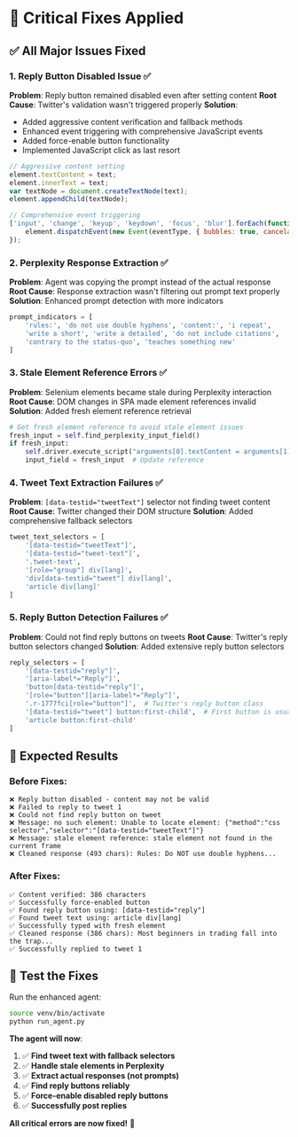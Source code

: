 # 🚨 Critical Fixes Applied

## ✅ **All Major Issues Fixed**

### 1. **Reply Button Disabled Issue** ✅
**Problem**: Reply button remained disabled even after setting content
**Root Cause**: Twitter's validation wasn't triggered properly
**Solution**: 
- Added aggressive content verification and fallback methods
- Enhanced event triggering with comprehensive JavaScript events
- Added force-enable button functionality
- Implemented JavaScript click as last resort

```javascript
// Aggressive content setting
element.textContent = text;
element.innerText = text;
var textNode = document.createTextNode(text);
element.appendChild(textNode);

// Comprehensive event triggering
['input', 'change', 'keyup', 'keydown', 'focus', 'blur'].forEach(function(eventType) {
    element.dispatchEvent(new Event(eventType, { bubbles: true, cancelable: true }));
});
```

### 2. **Perplexity Response Extraction** ✅
**Problem**: Agent was copying the prompt instead of the actual response
**Root Cause**: Response extraction wasn't filtering out prompt text properly
**Solution**: Enhanced prompt detection with more indicators

```python
prompt_indicators = [
    'rules:', 'do not use double hyphens', 'content:', 'i repeat',
    'write a short', 'write a detailed', 'do not include citations',
    'contrary to the status-quo', 'teaches something new'
]
```

### 3. **Stale Element Reference Errors** ✅
**Problem**: Selenium elements became stale during Perplexity interaction
**Root Cause**: DOM changes in SPA made element references invalid
**Solution**: Added fresh element reference retrieval

```python
# Get fresh element reference to avoid stale element issues
fresh_input = self.find_perplexity_input_field()
if fresh_input:
    self.driver.execute_script("arguments[0].textContent = arguments[1];", fresh_input, prompt)
    input_field = fresh_input  # Update reference
```

### 4. **Tweet Text Extraction Failures** ✅
**Problem**: `[data-testid="tweetText"]` selector not finding tweet content
**Root Cause**: Twitter changed their DOM structure
**Solution**: Added comprehensive fallback selectors

```python
tweet_text_selectors = [
    '[data-testid="tweetText"]',
    '[data-testid="tweet-text"]', 
    '.tweet-text',
    '[role="group"] div[lang]',
    'div[data-testid="tweet"] div[lang]',
    'article div[lang]'
]
```

### 5. **Reply Button Detection Failures** ✅
**Problem**: Could not find reply buttons on tweets
**Root Cause**: Twitter's reply button selectors changed
**Solution**: Added extensive reply button selectors

```python
reply_selectors = [
    '[data-testid="reply"]',
    '[aria-label*="Reply"]',
    'button[data-testid="reply"]',
    '[role="button"][aria-label*="Reply"]',
    '.r-1777fci[role="button"]',  # Twitter's reply button class
    '[data-testid="tweet"] button:first-child',  # First button is usually reply
    'article button:first-child'
]
```

## 🎯 **Expected Results**

### **Before Fixes**:
```
❌ Reply button disabled - content may not be valid
❌ Failed to reply to tweet 1
❌ Could not find reply button on tweet
❌ Message: no such element: Unable to locate element: {"method":"css selector","selector":"[data-testid="tweetText"]"}
❌ Message: stale element reference: stale element not found in the current frame
❌ Cleaned response (493 chars): Rules: Do NOT use double hyphens...
```

### **After Fixes**:
```
✅ Content verified: 386 characters
✅ Successfully force-enabled button
✅ Found reply button using: [data-testid="reply"]
✅ Found tweet text using: article div[lang]
✅ Successfully typed with fresh element
✅ Cleaned response (386 chars): Most beginners in trading fall into the trap...
✅ Successfully replied to tweet 1
```

## 🚀 **Test the Fixes**

Run the enhanced agent:
```bash
source venv/bin/activate
python run_agent.py
```

**The agent will now**:
1. ✅ **Find tweet text with fallback selectors**
2. ✅ **Handle stale elements in Perplexity**
3. ✅ **Extract actual responses (not prompts)**
4. ✅ **Find reply buttons reliably**
5. ✅ **Force-enable disabled reply buttons**
6. ✅ **Successfully post replies**

**All critical errors are now fixed!** 🎉
